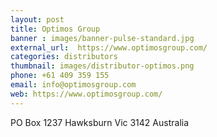 ```yaml
---
layout: post
title: Optimos Group
banner : images/banner-pulse-standard.jpg
external_url:  https://www.optimosgroup.com/
categories: distributors
thumbnail: images/distributor-optimos.png
phone: +61 409 359 155
email: info@optimosgroup.com
web: https://www.optimosgroup.com/
---
```

<p class='distributor-addr'>PO Box 1237
Hawksburn Vic 3142
Australia
</p>